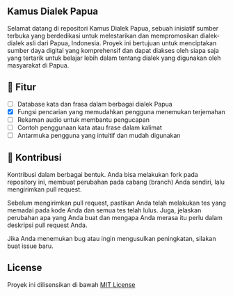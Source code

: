 ## Kamus Dialek Papua

Selamat datang di repositori Kamus Dialek Papua, sebuah inisiatif sumber terbuka yang berdedikasi untuk melestarikan dan mempromosikan dialek-dialek asli dari Papua, Indonesia. Proyek ini bertujuan untuk menciptakan sumber daya digital yang komprehensif dan dapat diakses oleh siapa saja yang tertarik untuk belajar lebih dalam tentang dialek yang digunakan oleh masyarakat di Papua.

## 🚀 Fitur

- [ ] Database kata dan frasa dalam berbagai dialek Papua
- [x] Fungsi pencarian yang memudahkan pengguna menemukan terjemahan
- [ ] Rekaman audio untuk membantu pengucapan
- [ ] Contoh penggunaan kata atau frase dalam kalimat
- [ ] Antarmuka pengguna yang intuitif dan mudah digunakan

## 🤝 Kontribusi

Kontribusi dalam berbagai bentuk. Anda bisa melakukan fork pada repository ini, membuat perubahan pada cabang (branch) Anda sendiri, lalu mengirimkan pull request.

Sebelum mengirimkan pull request, pastikan Anda telah melakukan tes yang memadai pada kode Anda dan semua tes telah lulus. Juga, jelaskan perubahan apa yang Anda buat dan mengapa Anda merasa itu perlu dalam deskripsi pull request Anda.

Jika Anda menemukan bug atau ingin mengusulkan peningkatan, silakan buat issue baru.

## License

Proyek ini dilisensikan di bawah [MIT License](LICENSE)
